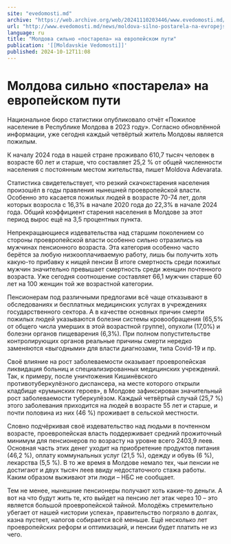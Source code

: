```yaml
---
site: "evedomosti.md"
archive: "https://web.archive.org/web/20241110203446/www.evedomosti.md/news/moldova-silno-postarela-na-evropejskom-puti"
url: "http://www.evedomosti.md/news/moldova-silno-postarela-na-evropejskom-puti"
language: ru
title: "Молдова сильно «постарела» на европейском пути"
publication: '[[Moldavskie Vedomosti]]'
published: 2024-10-12T11:08
---
```


# Молдова сильно «постарела» на европейском пути

Национальное бюро статистики опубликовало отчёт «Пожилое население в Республике Молдова в 2023 году». Согласно обновлённой информации, уже сегодня каждый четвёртый житель Молдовы является пожилым.

К началу 2024 года в нашей стране проживало 610,7 тысяч человек в возрасте 60 лет и старше, что составляет 25,2 % от общей численности населения с постоянным местом жительства, пишет Moldova Adevarata.

Статистика свидетельствует, что резкий скачокстарения населения произошёл в годы правления нынешней проевропейской власти. Особенно это касается пожилых людей в возрасте 70-74 лет, доля которых возросла с 16,3% в начале 2020 года до 22,3% в начале 2024 года. Общий коэффициент старения населения в Молдове за этот период вырос ещё на 3,5 процентных пункта.

Непрекращающиеся издевательства над старшим поколением со стороны проевропейской власти особенно сильно отразились на мужчинах пенсионного возраста. Эта категория особенно часто берётся за любую низкооплачиваемую работу, лишь бы получить хоть какую-то прибавку к нищей пенсии В итоге смертность среди пожилых мужчин значительно превышает смертность среди женщин почтенного возраста. Уже сегодня соотношение составляет 66,1 мужчин старше 60 лет на 100 женщин той же возрастной категории.

Пенсионерам под различными предлогами всё чаще отказывают в обследованиях и бесплатных медицинских услугах в учреждениях государственного сектора. А в качестве основных причин смерти пожилых людей указываются болезни системы кровообращения (65,5% от общего числа умерших в этой возрастной группе), опухоли (17,0%) и болезни органов пищеварения (6,3%). При полном попустительстве контролирующих органов реальные причины смерти нередко заменяются «выгодными» для власти диагнозами, типа Covid-19 и пр.

Своё влияние на рост заболеваемости оказывает проевропейская ликвидация больниц и специализированных медицинских учреждений. Так, к примеру, после уничтожения Кишинёвского противотуберкулёзного диспансера, на месте которого открыли кладбище «румынских героев», в Молдове зафиксирован значительный рост заболеваемости туберкулёзом. Каждый четвёртый случай (25,7 %) этого заболевания приходится на людей в возрасте 55 лет и старше, и почти половина из них (46 %) проживает в сельской местности.

Словно подчёркивая своё издевательство над людьми в почтенном возрасте, проевропейская власть поддерживает средний прожиточный минимум для пенсионеров по возрасту на уровне всего 2403,9 леев. Основная часть этих денег уходит на приобретение продуктов питания (46,2 %), оплату коммунальных услуг (21,5 %), одежду и обувь (6 %), лекарства (5,5 %). В то же время в Молдове немало тех, чьи пенсии не достигают и двух тысяч леев ввиду недостаточного стажа работы. Каким образом выживают эти люди – НБС не сообщает.

Тем не менее, нынешние пенсионеры получают хоть какие-то деньги. А вот на что будут жить те, кто выйдет на пенсию лет этак через 10 – это является большой проевропейской тайной. Молодёжь стремительно убегает от нашей «истории успеха», правительство погрязло в долгах, казна пустеет, налогов собирается всё меньше. Ещё несколько лет проевропейских реформ и оптимизаций, и пенсии будет платить не из чего.